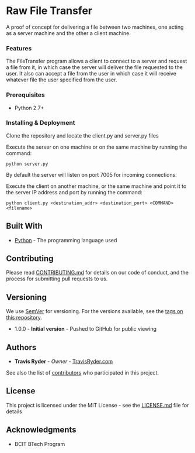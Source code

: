 # Raw File Transfer

A proof of concept for delivering a file between two machines, one acting as a server machine and the other a client machine.

### Features

The FileTransfer program allows a client to connect to a server and request a file from it, in which case the server 
will deliver the file requested to the user. It also can accept a file from the user in which case it will receive 
whatever file the user specified from the user.

### Prerequisites

* Python 2.7+

### Installing & Deployment

Clone the repository and locate the client.py and server.py files

Execute the server on one machine or on the same machine by running the command:

```
python server.py
```

By default the server will listen on port 7005 for incoming connections.

Execute the client on another machine, or the same machine and point it to the server IP address and port by running the command:

```
python client.py <destination_addr> <destination_port> <COMMAND> <filename>
```

## Built With

* [Python](https://python.org) - The programming language used

## Contributing

Please read [CONTRIBUTING.md](CONTRIBUTING.md) for details on our code of conduct, and the process for submitting pull requests to us.

## Versioning

We use [SemVer](http://semver.org/) for versioning. For the versions available, see the [tags on this repository](https://github.com/ghTravis/RawFileTransfer/tags).

* 1.0.0 - **Initial version** - Pushed to GitHub for public viewing

## Authors

* **Travis Ryder** - *Owner* - [TravisRyder.com](https://tavisryder.com)

See also the list of [contributors](https://github.com/ghTravis/RawFileTransfer/graphs/contributors) who participated in this project.

## License

This project is licensed under the MIT License - see the [LICENSE.md](LICENSE.md) file for details

## Acknowledgments

* BCIT BTech Program
